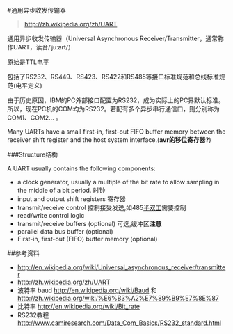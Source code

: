 #通用异步收发传输器

> http://zh.wikipedia.org/zh/UART

通用异步收发传输器（Universal Asynchronous Receiver/Transmitter，通常称作UART，读音/ˈjuːart/）

原始是TTL电平

包括了RS232、RS449、RS423、RS422和RS485等接口标准规范和总线标准规范(电平定义)

由于历史原因，IBM的PC外部接口配置为RS232，成为实际上的PC界默认标准。所以，现在PC机的COM均为RS232。若配有多个异步串行通信口，则分别称为COM1、COM2... 。

Many UARTs have a small first-in, first-out FIFO buffer memory between the receiver shift register and the host system interface.(**avr的移位寄存器?**)

###Structure结构

A UART usually contains the following components:
* a clock generator, usually a multiple of the bit rate to allow sampling in the middle of a bit period. 时钟
* input and output shift registers 寄存器
* transmit/receive control  控制接受发送,如485[半双工](http://zh.wikipedia.org/wiki/%E5%8D%8A%E9%9B%99%E5%B7%A5)需要控制
* read/write control logic
* transmit/receive buffers (optional) 可选,缓冲区**注意**
* parallel data bus buffer (optional)
* First-in, first-out (FIFO) buffer memory (optional)

##参考资料
* <http://en.wikipedia.org/wiki/Universal_asynchronous_receiver/transmitter>
* <http://zh.wikipedia.org/zh/UART>
* 波特率 baud http://en.wikipedia.org/wiki/Baud 和 http://zh.wikipedia.org/wiki/%E6%B3%A2%E7%89%B9%E7%8E%87
* 比特率 http://en.wikipedia.org/wiki/Bit_rate 
* RS232教程 http://www.camiresearch.com/Data_Com_Basics/RS232_standard.html